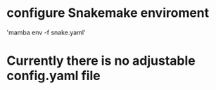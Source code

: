 # configure Snakemake enviroment

'mamba env -f snake.yaml'

# Currently there is no adjustable config.yaml file 
